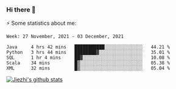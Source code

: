### Hi there 👋

⚡ Some statistics about me:


<!--START_SECTION:waka-->
```text
Week: 27 November, 2021 - 03 December, 2021

Java     4 hrs 42 mins   ███████████░░░░░░░░░░░░░░   44.21 % 
Python   3 hrs 44 mins   ████████▓░░░░░░░░░░░░░░░░   35.01 % 
SQL      1 hr 4 mins     ██▓░░░░░░░░░░░░░░░░░░░░░░   10.08 % 
Scala    34 mins         █▒░░░░░░░░░░░░░░░░░░░░░░░   05.38 % 
XML      32 mins         █▒░░░░░░░░░░░░░░░░░░░░░░░   05.04 % 
```
<!--END_SECTION:waka-->





[![Jiezhi's github stats](https://github-readme-stats.vercel.app/api?username=Jiezhi&show_icons=true)](https://github.com/Jiezhi/github-readme-stats)

<!--
[![Top Langs](https://github-readme-stats.vercel.app/api/top-langs/?username=Jiezhi&hide=javascript,html)](https://github.com/Jiezhi/github-readme-stats)

**Jiezhi/Jiezhi** is a ✨ _special_ ✨ repository because its `README.md` (this file) appears on your GitHub profile.

Here are some ideas to get you started:

- 🔭 I’m currently working on ...
- 🌱 I’m currently learning ...
- 👯 I’m looking to collaborate on ...
- 🤔 I’m looking for help with ...
- 💬 Ask me about ...
- 📫 How to reach me: ...
- 😄 Pronouns: ...
- ⚡ Fun fact: ...
-->

